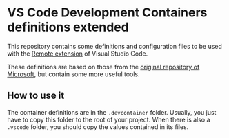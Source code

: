 # VS Code Development Containers definitions extended

This repository contains some definitions and configuration files to be used with the [Remote extension](https://marketplace.visualstudio.com/items?itemName=ms-vscode-remote.vscode-remote-extensionpack) of Visual Studio Code.

These definitions are based on those from the [original repository of Microsoft](https://github.com/microsoft/vscode-dev-containers), but contain some more useful tools.

## How to use it

The container definitions are in the `.devcontainer` folder. Usually, you just have to copy this folder to the root of your project. When there is also a `.vscode` folder, you should copy the values contained in its files.
